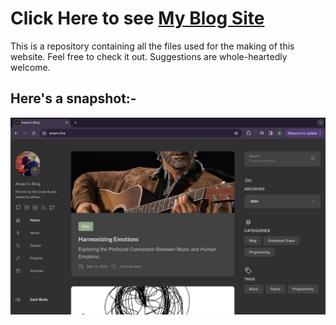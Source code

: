 # Click Here to see [My Blog Site](https://arawn.live)
This is a repository containing all the files used for the making of this website.
Feel free to check it out. Suggestions are whole-heartedly welcome.
 
## Here's a snapshot:-
 ![](assets/img/ss.png)

